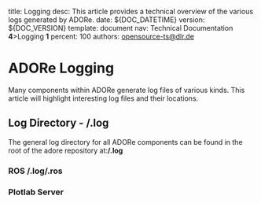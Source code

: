 title:      Logging
desc:       This article provides a technical overview of the various logs generated by ADORe.
date:       ${DOC_DATETIME}
version:    ${DOC_VERSION}
template:   document
nav:        Technical Documentation __4__>Logging __1__
percent:    100
authors:    opensource-ts@dlr.de
           
# ADORe Logging
Many components within ADORe generate log files of various kinds. This article will highlight interesting log files 
and their locations.

## Log Directory - **<adore repository root>/.log**
The general log directory for all ADORe components can be found in the root of the adore repository at:**<adore repository root>/.log**

### ROS **<adore repository root>/.log/.ros**

### Plotlab Server
